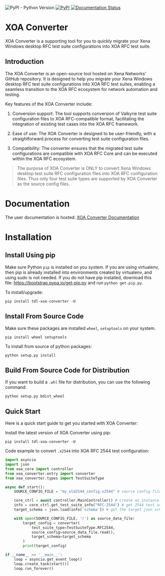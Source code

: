 ![PyPI - Python Version](https://img.shields.io/pypi/pyversions/tdl-xoa-converter) [![PyPI](https://img.shields.io/pypi/v/tdl-xoa-converter)](https://pypi.python.org/pypi/tdl-xoa-converter) [![Documentation Status](https://readthedocs.com/projects/xena-networks-tdl-xoa-converter/badge/?version=latest)](https://docs.xenanetworks.com/projects/tdl-xoa-converter/en/latest/?badge=latest)

# XOA Converter

XOA Converter is a supporting tool for you to quickly migrate your Xena Windows desktop RFC test suite configurations into XOA RFC test suite.

## Introduction

The XOA Converter is an open-source tool hosted on Xena Networks' GitHub repository. It is designed to help you migrate your Xena Windows desktop RFC test suite configurations into XOA RFC test suites, enabling a seamless transition to the XOA RFC ecosystem for network automation and testing.

Key features of the XOA Converter include:

1. Conversion support: The tool supports conversion of Valkyrie test suite configuration files to XOA RFC-compatible format, facilitating the integration of existing test cases into the XOA RFC framework.

2. Ease of use: The XOA Converter is designed to be user-friendly, with a straightforward process for converting test suite configuration files.

3. Compatibility: The converter ensures that the migrated test suite configurations are compatible with XOA RFC Core and can be executed within the XOA RFC ecosystem.

> The purpose of XOA Converter is ONLY to convert Xena Windows desktop test suite RFC configuration files into XOA RFC configuration files. Thus only four test suite types are supported by XOA Converter as the source config files. 

# Documentation

The user documentation is hosted:
[XOA Converter Documentation](https://docs.xenanetworks.com/projects/tdl-xoa-converter)


# Installation

## Install Using pip

Make sure Python ``pip`` is installed on you system. If you are using virtualenv, then pip is already installed into environments created by virtualenv, and using sudo is not needed. If you do not have pip installed, download this file: https://bootstrap.pypa.io/get-pip.py and run ``python get-pip.py``.

To install/upgrade:

``` shell
pip install tdl-xoa-converter -U
```

## Install From Source Code

Make sure these packages are installed ``wheel``, ``setuptools`` on your system.

``` shell
pip install wheel setuptools
```


To install from source of python packages:

``` shell
python setup.py install
```


## Build From Source Code for Distribution

If you want to build a ``.whl`` file for distribution, you can use the following command:

``` shell
python setup.py bdist_wheel
```

## Quick Start

Here is a quick start guide to get you started with XOA Converter:

Install the latest version of XOA Converter using pip:

``` shell
pip install tdl-xoa-converter -U
```

Code example to convert `.x2544` into XOA RFC 2544 test configuration:

``` python
import asyncio
import json
from xoa_core import controller
from xoa_converter.entry import converter
from xoa_converter.types import TestSuiteType

async def start():
    SOURCE_CONFIG_FILE = "my_old2544_config.x2544" # source config file to be converted

    core_ctrl = await controller.MainController() # create an instance of xoa rfc core controller
    info = core_ctrl.get_test_suite_info("RFC-2544") # get 2544 test suite information from the core's registration
    target_schema = json.load(info['schema']) # get the target json schema

    with open(SOURCE_CONFIG_FILE, 'r') as source_data_file:
        target_config = converter(
            test_suite_type=TestSuiteType.RFC2544, 
            source_config=source_data_file.read(), 
            target_schema=target_schema
        )
        print(target_config)

if __name__ == '__main__':
    loop = asyncio.get_event_loop()
    loop.create_task(start())
    loop.run_forever()
```